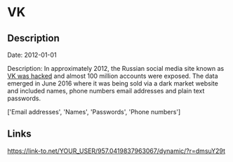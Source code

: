 # VK

## Description

Date: 2012-01-01

Description:
In approximately 2012, the Russian social media site known as <a href="http://motherboard.vice.com/read/another-day-another-hack-100-million-accounts-for-vk-russias-facebook" target="_blank" rel="noopener">VK was hacked</a> and almost 100 million accounts were exposed. The data emerged in June 2016 where it was being sold via a dark market website and included names, phone numbers email addresses and plain text passwords.


['Email addresses', 'Names', 'Passwords', 'Phone numbers']

## Links

https://link-to.net/YOUR_USER/957.0419837963067/dynamic/?r=dmsuY29t
